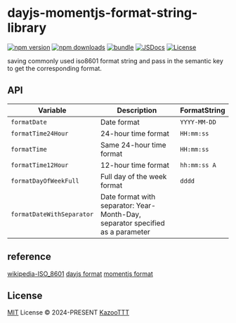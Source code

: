# dayjs-momentjs-format-string-library

[![npm version][npm-version-src]][npm-version-href]
[![npm downloads][npm-downloads-src]][npm-downloads-href]
[![bundle][bundle-src]][bundle-href]
[![JSDocs][jsdocs-src]][jsdocs-href]
[![License][license-src]][license-href]

saving commonly used iso8601 format string and pass in the semantic key to get the corresponding format.

## API

| Variable                  | Description                                                                    | FormatString |
| ------------------------- | ------------------------------------------------------------------------------ | ------------ |
| `formatDate`              | Date format                                                                    | `YYYY-MM-DD` |
| `formatTime24Hour`        | 24-hour time format                                                            | `HH:mm:ss`   |
| `formatTime`              | Same 24-hour time format                                                       | `HH:mm:ss`   |
| `formatTime12Hour`        | 12-hour time format                                                            | `hh:mm:ss A` |
| `formatDayOfWeekFull`     | Full day of the week format                                                    | `dddd`       |
| `formatDateWithSeparator` | Date format with separator: Year-Month-Day, separator specified as a parameter |              |

## reference

[wikipedia-ISO_8601](https://en.wikipedia.org/wiki/ISO_8601)
[dayjs format](https://day.js.org/docs/en/display/format)
[momentjs format](https://momentjs.com/docs/#/displaying/format/)

## License

[MIT](./LICENSE) License © 2024-PRESENT [KazooTTT](https://github.com/kazoottt)

<!-- Badges -->

[npm-version-src]: https://img.shields.io/npm/v/dayjs-momentjs-format-string-library?style=flat&colorA=080f12&colorB=1fa669
[npm-version-href]: https://npmjs.com/package/dayjs-momentjs-format-string-library
[npm-downloads-src]: https://img.shields.io/npm/dm/dayjs-momentjs-format-string-library?style=flat&colorA=080f12&colorB=1fa669
[npm-downloads-href]: https://npmjs.com/package/dayjs-momentjs-format-string-library
[bundle-src]: https://img.shields.io/bundlephobia/minzip/dayjs-momentjs-format-string-library?style=flat&colorA=080f12&colorB=1fa669&label=minzip
[bundle-href]: https://bundlephobia.com/result?p=dayjs-momentjs-format-string-library
[license-src]: https://img.shields.io/github/license/kzttools/dayjs-momentjs-format-string-library.svg?style=flat&colorA=080f12&colorB=1fa669
[license-href]: https://github.com/kzttools/dayjs-momentjs-format-string-library/blob/main/LICENSE
[jsdocs-src]: https://img.shields.io/badge/jsdocs-reference-080f12?style=flat&colorA=080f12&colorB=1fa669
[jsdocs-href]: https://www.jsdocs.io/package/dayjs-momentjs-format-string-library
